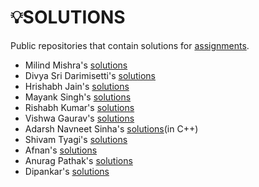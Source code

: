 # 💡SOLUTIONS

Public repositories that contain solutions for [assignments](https://github.com/kunal-kushwaha/DSA-Bootcamp-Java/tree/main/assignments).

- Milind Mishra's [solutions](https://github.com/thatbeautifuldream/java-dsa-bootcamp)
- Divya Sri Darimisetti's [solutions](https://github.com/irsayvid/problem-attic)
- Hrishabh Jain's [solutions](https://github.com/Hrishabh5/Java-DSA-Kunal-Kushwaha)
- Mayank Singh's [solutions](https://github.com/mayankkuthar/DSA-with-JAVA)
- Rishabh Kumar's [solutions](https://github.com/crishabhkumar/Leetcode)
- Vishwa Gaurav's [solutions](https://github.com/VishwaGauravIn/Java-DSA-Solution)
- Adarsh Navneet Sinha's [solutions](https://github.com/geeky01adarsh/DSA-Interview-Questions)(in C++)
- Shivam Tyagi's [solutions](https://github.com/ShivamTyagi12345/Java-DSA-solutions)
- Afnan's [solutions](https://github.com/afuu21/DSA-video-solutions)
- Anurag Pathak's [solutions](https://github.com/AnuragThePathak/Leetcode-Solutions)
- Dipankar's [solutions](https://github.com/dipankar-cmd/Commclassroom-DR)
